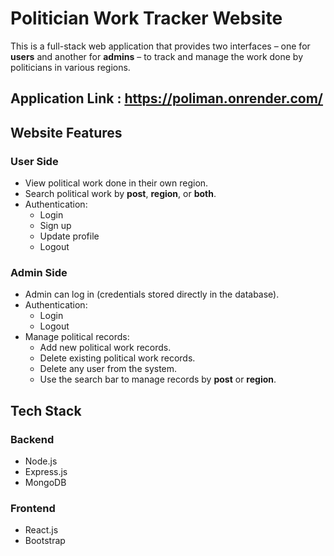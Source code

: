 # Politician Work Tracker Website

This is a full-stack web application that provides two interfaces – one for **users** and another for **admins** – to track and manage the work done by politicians in various regions.

## Application Link : https://poliman.onrender.com/

##  Website Features

###  User Side
- View political work done in their own region.
- Search political work by **post**, **region**, or **both**.
- Authentication:
  - Login
  - Sign up
  - Update profile
  - Logout

###  Admin Side
- Admin can log in (credentials stored directly in the database).
- Authentication:
  - Login
  - Logout
- Manage political records:
  - Add new political work records.
  - Delete existing political work records.
  - Delete any user from the system.
  - Use the search bar to manage records by **post** or **region**.

##  Tech Stack

###  Backend
- Node.js
- Express.js
- MongoDB

###  Frontend
- React.js
- Bootstrap


